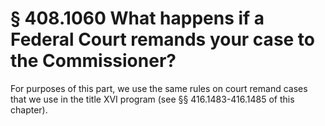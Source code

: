 # § 408.1060   What happens if a Federal Court remands your case to the Commissioner?

For purposes of this part, we use the same rules on court remand cases that we use in the title XVI program (see §§ 416.1483-416.1485 of this chapter).




